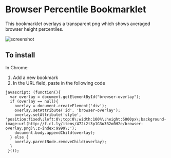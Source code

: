 Browser Percentile Bookmarklet
==============================

This bookmarklet overlays a transparent png which shows averaged browser height percentiles. 

![screenshot](http://f.cl.ly/items/1K0X0T360Z3V2d1X3517/browser-overlay-example.png)

## To install

In Chrome:

1. Add a new bookmark
1. In the URL field, paste in the following code

```
javascript: (function(){ 
  var overlay = document.getElementById("browser-overlay");
  if (overlay == null){
    overlay = document.createElement('div'); 
    overlay.setAttribute('id', 'browser-overlay');
    overlay.setAttribute('style', 'position:fixed\;left:0\;top:0\;width:100%\;height:6000px\;background-image:url(http://f.cl.ly/items/472i2t3p1G3u3B2o0H2e/browser-overlay.png)\;z-index:9999\;');                  
    document.body.appendChild(overlay); 
  } else {
    overlay.parentNode.removeChild(overlay);
  }
 }());
 ```
